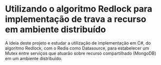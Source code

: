 # Utilizando o algoritmo Redlock para implementação de trava a recurso em ambiente distribuído

A ideia deste projeto e estudar a utilização de implementação em C#, do algoritmo Redlock, com o Redis como Datasource, para estabelecer um Mutex entre serviços que atuarão sobre recurso compartilhado (MongoDB) em um ambiente distribuído.
